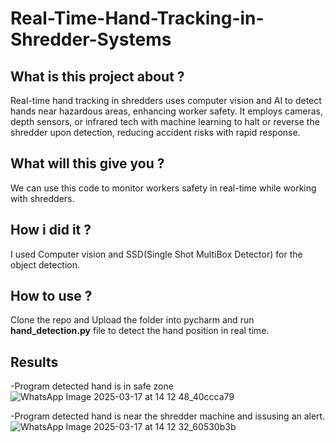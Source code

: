 # Real-Time-Hand-Tracking-in-Shredder-Systems


## What is this project about ?


Real-time hand tracking in shredders uses computer vision and AI to detect hands near hazardous areas, enhancing worker safety. It employs cameras, depth sensors, or infrared tech with machine learning to halt or reverse the shredder upon detection, reducing accident risks with rapid response.

## What will this give you ?

We can use this code to monitor workers safety in real-time while working with shredders.


## How i did it ?

I used Computer vision and SSD(Single Shot MultiBox Detector) for the object detection.

## How to use ?


Clone the repo and Upload the folder into pycharm and run **hand_detection.py** file to detect the hand position in real time.


## Results

-Program detected hand is in safe zone
![WhatsApp Image 2025-03-17 at 14 12 48_40ccca79](https://github.com/user-attachments/assets/72f97edc-045f-49a9-91d0-6b970633d1e9)

-Program detected hand is near the shredder machine and issusing an alert.
![WhatsApp Image 2025-03-17 at 14 12 32_60530b3b](https://github.com/user-attachments/assets/6783f329-424f-4e37-8a1f-db783705f1a4)

